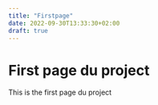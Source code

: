 ```yaml
---
title: "Firstpage"
date: 2022-09-30T13:33:30+02:00
draft: true
---
```


# First page du project

This is the first page du project 